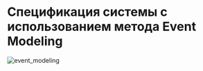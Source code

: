 # Спецификация системы с использованием метода Event Modeling
![event_modeling](https://github.com/user-attachments/assets/dd0517b2-56f8-4cd6-b2c9-eb35c30e9638)
